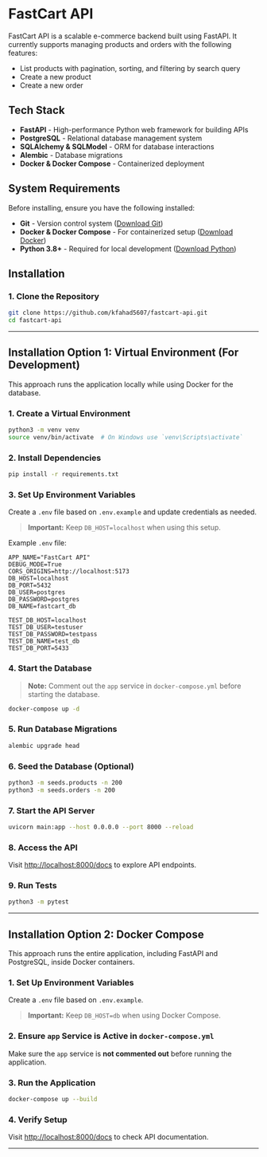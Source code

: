 # FastCart API

FastCart API is a scalable e-commerce backend built using FastAPI. It currently supports managing products and orders with the following features:

- List products with pagination, sorting, and filtering by search query
- Create a new product
- Create a new order

## Tech Stack
- **FastAPI** - High-performance Python web framework for building APIs
- **PostgreSQL** - Relational database management system
- **SQLAlchemy & SQLModel** - ORM for database interactions
- **Alembic** - Database migrations
- **Docker & Docker Compose** - Containerized deployment

## System Requirements
Before installing, ensure you have the following installed:
- **Git** - Version control system ([Download Git](https://git-scm.com/downloads))
- **Docker & Docker Compose** - For containerized setup ([Download Docker](https://www.docker.com/get-started))
- **Python 3.8+** - Required for local development ([Download Python](https://www.python.org/downloads/))

## Installation

### 1. Clone the Repository
```sh
git clone https://github.com/kfahad5607/fastcart-api.git
cd fastcart-api
```

---

## Installation Option 1: Virtual Environment (For Development)
This approach runs the application locally while using Docker for the database.

### 1. Create a Virtual Environment
```sh
python3 -m venv venv
source venv/bin/activate  # On Windows use `venv\Scripts\activate`
```

### 2. Install Dependencies
```sh
pip install -r requirements.txt
```

### 3. Set Up Environment Variables
Create a `.env` file based on `.env.example` and update credentials as needed.

> **Important:** Keep `DB_HOST=localhost` when using this setup.

Example `.env` file:
```
APP_NAME="FastCart API"
DEBUG_MODE=True
CORS_ORIGINS=http://localhost:5173
DB_HOST=localhost
DB_PORT=5432
DB_USER=postgres
DB_PASSWORD=postgres
DB_NAME=fastcart_db

TEST_DB_HOST=localhost
TEST_DB_USER=testuser
TEST_DB_PASSWORD=testpass
TEST_DB_NAME=test_db
TEST_DB_PORT=5433
```

### 4. Start the Database
> **Note:** Comment out the `app` service in `docker-compose.yml` before starting the database.

```sh
docker-compose up -d
```

### 5. Run Database Migrations
```sh
alembic upgrade head
```

### 6. Seed the Database (Optional)
```sh
python3 -m seeds.products -n 200
python3 -m seeds.orders -n 200
```

### 7. Start the API Server
```sh
uvicorn main:app --host 0.0.0.0 --port 8000 --reload
```

### 8. Access the API
Visit [http://localhost:8000/docs](http://localhost:8000/docs) to explore API endpoints.

### 9. Run Tests
```sh
python3 -m pytest
```

---

## Installation Option 2: Docker Compose
This approach runs the entire application, including FastAPI and PostgreSQL, inside Docker containers.

### 1. Set Up Environment Variables
Create a `.env` file based on `.env.example`.

> **Important:** Keep `DB_HOST=db` when using Docker Compose.

### 2. Ensure `app` Service is Active in `docker-compose.yml`
Make sure the `app` service is **not commented out** before running the application.

### 3. Run the Application
```sh
docker-compose up --build
```

### 4. Verify Setup
Visit [http://localhost:8000/docs](http://localhost:8000/docs) to check API documentation.

---